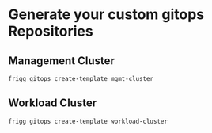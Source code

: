 # Generate your custom gitops Repositories

## Management Cluster
```shell
frigg gitops create-template mgmt-cluster
```

## Workload Cluster
```shell
frigg gitops create-template workload-cluster
```